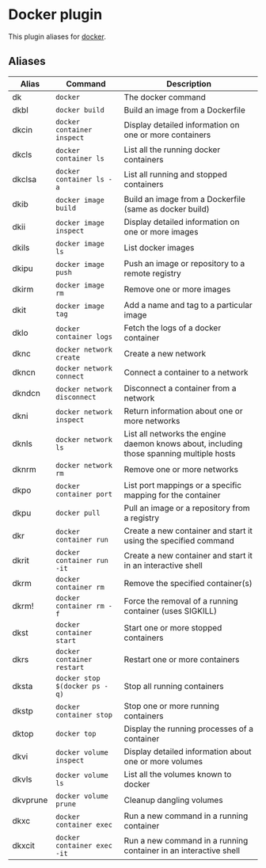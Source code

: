 # Docker plugin

This plugin aliases for [docker](https://www.docker.com/).

## Aliases

| Alias    | Command                       | Description                                                                              |
| -------- | ----------------------------- | ---------------------------------------------------------------------------------------- |
| dk       | `docker`                      | The docker command                                                                       |
| dkbl     | `docker build`                | Build an image from a Dockerfile                                                         |
| dkcin    | `docker container inspect`    | Display detailed information on one or more containers                                   |
| dkcls    | `docker container ls`         | List all the running docker containers                                                   |
| dkclsa   | `docker container ls -a`      | List all running and stopped containers                                                  |
| dkib     | `docker image build`          | Build an image from a Dockerfile (same as docker build)                                  |
| dkii     | `docker image inspect`        | Display detailed information on one or more images                                       |
| dkils    | `docker image ls`             | List docker images                                                                       |
| dkipu    | `docker image push`           | Push an image or repository to a remote registry                                         |
| dkirm    | `docker image rm`             | Remove one or more images                                                                |
| dkit     | `docker image tag`            | Add a name and tag to a particular image                                                 |
| dklo     | `docker container logs`       | Fetch the logs of a docker container                                                     |
| dknc     | `docker network create`       | Create a new network                                                                     |
| dkncn    | `docker network connect`      | Connect a container to a network                                                         |
| dkndcn   | `docker network disconnect`   | Disconnect a container from a network                                                    |
| dkni     | `docker network inspect`      | Return information about one or more networks                                            |
| dknls    | `docker network ls`           | List all networks the engine daemon knows about, including those spanning multiple hosts |
| dknrm    | `docker network rm`           | Remove one or more networks                                                              |
| dkpo     | `docker container port`       | List port mappings or a specific mapping for the container                               |
| dkpu     | `docker pull`                 | Pull an image or a repository from a registry                                            |
| dkr      | `docker container run`        | Create a new container and start it using the specified command                          |
| dkrit    | `docker container run -it`    | Create a new container and start it in an interactive shell                              |
| dkrm     | `docker container rm`         | Remove the specified container(s)                                                        |
| dkrm!    | `docker container rm -f`      | Force the removal of a running container (uses SIGKILL)                                  |
| dkst     | `docker container start`      | Start one or more stopped containers                                                     |
| dkrs     | `docker container restart`    | Restart one or more containers                                                           |
| dksta    | `docker stop $(docker ps -q)` | Stop all running containers                                                              |
| dkstp    | `docker container stop`       | Stop one or more running containers                                                      |
| dktop    | `docker top`                  | Display the running processes of a container                                             |
| dkvi     | `docker volume inspect`       | Display detailed information about one or more volumes                                   |
| dkvls    | `docker volume ls`            | List all the volumes known to docker                                                     |
| dkvprune | `docker volume prune`         | Cleanup dangling volumes                                                                 |
| dkxc     | `docker container exec`       | Run a new command in a running container                                                 |
| dkxcit   | `docker container exec -it`   | Run a new command in a running container in an interactive shell                         |
